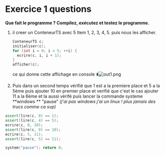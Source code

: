 Exercice 1 questions
=======

**Que fait le programme ? Compilez, exécutez et testez le programme.**

1. il creer un ConteneurTS avec 5 Item 1, 2, 3, 4, 5. puis nous les afficher. 
   
   ```cpp
   ConteneurTS c;
   initialiser(c);
   for (int i = 0; i < 5; ++i) {
     ecrire(c, i, i + 1);
   }
   afficher(c);
   ```
   
   ce qui donne cette affichage en console ⬇️<img src=".out1.png" title="out1.png" alt="out1.png" data-align="left">

2.  Puis dans un second temps 
   vérifié que 1 est a la premiere place et 5 a la 5ème
   puis ajouter 10 en premier place et verifié que c'est le cas
   ajouter 11 a la 6ème et la aussi vérifé puis lancer la commande systeme **windows ** "pause" *(j'ai pas windows j'ai un linux ! plus jamais des trucs comme ca svp)*
   
   
   
   ```cpp
   assert(lire(c, 0) == 1);
   assert(lire(c, 4) == 5);
   ecrire(c, 0, 10);
   assert(lire(c, 0) == 10);
   ecrire(c, 5, 11);
   assert(lire(c, 5) == 11);
   
   system("pause"); return 0;
   ```